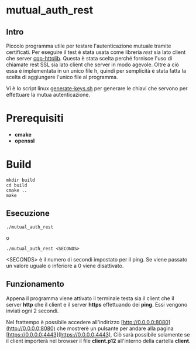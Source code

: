 # mutual_auth_rest

## Intro
Piccolo programma utile per testare l'autenticazione mutuale tramite certificati. Per eseguire il test è stata usata come libreria *rest* sia lato client 
che server [cpp-httplib](https://github.com/yhirose/cpp-httplib). Questa è stata scelta perché fornisce l'uso di chiamate rest SSL sia lato client che server 
in modo agevole. Oltre a ciò essa è implementata in un unico file h, quindi per semplicità è stata fatta la scelta di aggiungere l'unico file al programma.

Vi è lo script linux [generate-keys.sh](https://github.com/GeremiaPompei/mutual_auth_rest/blob/master/generate_keys.sh) per generare le chiavi che servono per 
effettuare la mutua autenticazione.

# Prerequisiti
- **cmake**
- **openssl**

# Build
```
mkdir build
cd build
cmake ..
make
```

## Esecuzione
```
./mutual_auth_rest
```
o
```
./mutual_auth_rest <SECONDS>
```
\<SECONDS\> è il numero di secondi impostato per il ping. Se viene passato un valore uguale o inferiore a 0 viene disattivato.

## Funzionamento
Appena il programma viene attivato il terminale testa sia il client che il server **http** che il client e il server **https** effettuando dei **ping**. 
Essi vengono inviati ogni 2 secondi.

Nel frattempo è possibile accedere all'indirizzo [http://0.0.0.0:8080](http://0.0.0.0:8080) che mostrerè un pulsante per andare alla pagina 
[https://0.0.0.0:4443](https://0.0.0.0:4443). Ciò sarà possibile solamente se il client importerà nel browser il file **client.p12** all'interno della cartella 
**client**.
